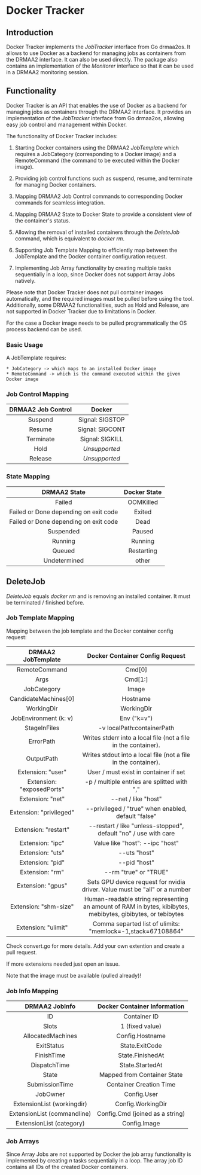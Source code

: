 # Docker Tracker

## Introduction

Docker Tracker implements the _JobTracker_ interface from Go drmaa2os.
It allows to use Docker as a backend for managing jobs as containers
from the DRMAA2 interface. It can also be used directly. The package
also contains an implementation of the _Monitorer_ interface so that
it can be used in a DRMAA2 monitoring session.

## Functionality

Docker Tracker is an API that enables the use of Docker as a backend for managing jobs as containers through the DRMAA2 interface. It provides an implementation of the _JobTracker_ interface from Go drmaa2os, allowing easy job control and management within Docker.

The functionality of Docker Tracker includes:

1. Starting Docker containers using the DRMAA2 _JobTemplate_ which requires a JobCategory (corresponding to a Docker image) and a RemoteCommand (the command to be executed within the Docker image).

2. Providing job control functions such as suspend, resume, and terminate for managing Docker containers.

3. Mapping DRMAA2 Job Control commands to corresponding Docker commands for seamless integration.

4. Mapping DRMAA2 State to Docker State to provide a consistent view of the container's status.

5. Allowing the removal of installed containers through the _DeleteJob_ command, which is equivalent to _docker rm_.

6. Supporting Job Template Mapping to efficiently map between the JobTemplate and the Docker container configuration request.

7. Implementing Job Array functionality by creating multiple tasks sequentially in a loop, since Docker does not support Array Jobs natively.

Please note that Docker Tracker does not pull container images automatically, and the required images must be pulled before using the tool. Additionally, some DRMAA2 functionalities, such as Hold and Release, are not supported in Docker Tracker due to limitations in Docker.

For the case a Docker image needs to be pulled programmatically the OS process backend can be used.

### Basic Usage

A JobTemplate requires:

    * JobCategory -> which maps to an installed Docker image
    * RemoteCommand -> which is the command executed within the given Docker image

### Job Control Mapping

| DRMAA2 Job Control | Docker          |
| :-----------------:|:---------------:|
| Suspend            | Signal: SIGSTOP |
| Resume             | Signal: SIGCONT |
| Terminate          | Signal: SIGKILL |
| Hold               | _Unsupported_   |
| Release            | _Unsupported_   |

### State Mapping

| DRMAA2 State                          | Docker State  |
| :------------------------------------:|:-------------:|
| Failed                                | OOMKilled     |
| Failed or Done depending on exit code | Exited        |
| Failed or Done depending on exit code | Dead          |
| Suspended                             | Paused        |
| Running                               | Running       |
| Queued                                | Restarting    |
| Undetermined                          | other         |

## DeleteJob

_DeleteJob_ equals _docker rm_ and is removing an installed container. It must be terminated / finished before.

### Job Template Mapping

Mapping between the job template and the Docker container config request:

| DRMAA2 JobTemplate   | Docker Container Config Request |
| :-------------------:|:-------------------------------:|
| RemoteCommand        | Cmd[0]                          |
| Args                 | Cmd[1:]                         |
| JobCategory          | Image                           |
| CandidateMachines[0] | Hostname                        |
| WorkingDir           | WorkingDir                      |
| JobEnvironment (k: v)| Env ("k=v")                     |
| StageInFiles         | -v localPath:containerPath      |
| ErrorPath            | Writes stderr into a local file (not a file in the container). |
| OutputPath           | Writes stdout into a local file (not a file in the container). |
| Extension: "user"    | User / must exist in container if set |
| Extension: "exposedPorts" | -p / multiple entries are splitted with "," |
| Extension: "net" | --net  / like "host" |
| Extension: "privileged" | --privileged  / "true"  when enabled, default "false"|
| Extension: "restart" | --restart  / like "unless-stopped", default "no" / use with care|
| Extension: "ipc" | Value like "host": --ipc "host" |
| Extension: "uts" | --uts "host" |
| Extension: "pid" | --pid "host" |
| Extension: "rm" | --rm  "true" or "TRUE"|
| Extension: "gpus" | Sets GPU device request for nvidia driver. Value must be "all" or a number |
| Extension: "shm-size" | Human-readable string representing an amount of RAM in bytes, kibibytes, mebibytes, gibibytes, or tebibytes |
| Extension: "ulimit" | Comma separted list of ulimits: "memlock=-1,stack=67108864" |

Check convert.go for more details. Add your own extention and create a pull request.

If more extensions needed just open an issue.

Note that the image must be available (pulled already)!

### Job Info Mapping

| DRMAA2 JobInfo          | Docker Container Information        |
|:-----------------------:|:-----------------------------------:|
| ID                      | Container ID                        |
| Slots                   | 1 (fixed value)                     |
| AllocatedMachines       | Config.Hostname                     |
| ExitStatus              | State.ExitCode                      |
| FinishTime              | State.FinishedAt                    |
| DispatchTime            | State.StartedAt                     |
| State                   | Mapped from Container State         |
| SubmissionTime          | Container Creation Time             |
| JobOwner                | Config.User                         |
| ExtensionList (workingdir) | Config.WorkingDir                 |
| ExtensionList (commandline) | Config.Cmd (joined as a string)   |
| ExtensionList (category) | Config.Image                      |

### Job Arrays

Since Array Jobs are not supported by Docker the job array functionality is implemented
by creating _n_ tasks sequentially in a loop. The array job ID contains all IDs of the
created Docker containers.
